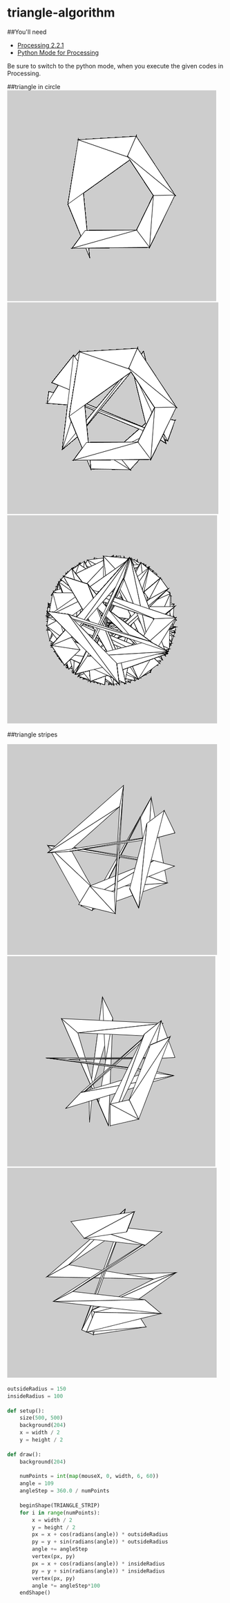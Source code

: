# triangle-algorithm
##You'll need
- [Processing 2.2.1](https://processing.org/)
- [Python Mode for Processing](https://github.com/jdf/processing.py)

Be sure to switch to the python mode, when you execute the given codes in Processing.

##triangle in circle
![](images/1.png) ![](images/2.png)  ![](images/3.png)





##triangle stripes

![](images/a.png) ![](images/b.png)  ![](images/c.png)

```python
outsideRadius = 150
insideRadius = 100

def setup():
    size(500, 500)
    background(204)
    x = width / 2
    y = height / 2

def draw():
    background(204)
    
    numPoints = int(map(mouseX, 0, width, 6, 60))
    angle = 109
    angleStep = 360.0 / numPoints

    beginShape(TRIANGLE_STRIP)
    for i in range(numPoints):
        x = width / 2
        y = height / 2
        px = x + cos(radians(angle)) * outsideRadius
        py = y + sin(radians(angle)) * outsideRadius
        angle += angleStep
        vertex(px, py)
        px = x + cos(radians(angle)) * insideRadius
        py = y + sin(radians(angle)) * insideRadius
        vertex(px, py)
        angle *= angleStep*100
    endShape()
```